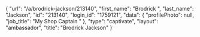 {
    "url": "\/a\/brodrick-jackson\/213140",
    "first_name": "Brodrick ",
    "last_name": "Jackson",
    "id": "213140",
    "login_id": "1759121",
    "data": {
        "profilePhoto": null,
        "job_title": "My Shop Captain "
    },
    "type": "captivate",
    "layout": "ambassador",
    "title": "Brodrick  Jackson"
}